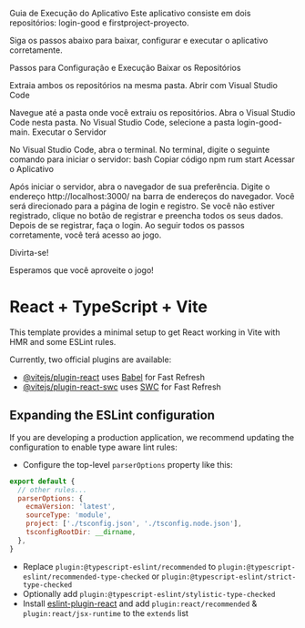 Guia de Execução do Aplicativo 
Este aplicativo consiste em dois repositórios: login-good e firstproject-proyecto.

Siga os passos abaixo para baixar, configurar e executar o aplicativo corretamente.

Passos para Configuração e Execução Baixar os Repositórios

Extraia ambos os repositórios na mesma pasta. Abrir com Visual Studio Code

Navegue até a pasta onde você extraiu os repositórios. Abra o Visual Studio Code nesta pasta. No Visual Studio Code, selecione a pasta login-good-main. 
Executar o Servidor

No Visual Studio Code, abra o terminal. No terminal, digite o seguinte comando para iniciar o servidor: bash Copiar código npm rum start Acessar o Aplicativo

Após iniciar o servidor, abra o navegador de sua preferência. Digite o endereço http://localhost:3000/ na barra de endereços do navegador. Você será direcionado para a página de login e registro. Se você não estiver registrado, clique no botão de registrar e preencha todos os seus dados. Depois de se registrar, faça o login. Ao seguir todos os passos corretamente, você terá acesso ao jogo.

Divirta-se! 

Esperamos que você aproveite o jogo!

# React + TypeScript + Vite

This template provides a minimal setup to get React working in Vite with HMR and some ESLint rules.

Currently, two official plugins are available:

- [@vitejs/plugin-react](https://github.com/vitejs/vite-plugin-react/blob/main/packages/plugin-react/README.md) uses [Babel](https://babeljs.io/) for Fast Refresh
- [@vitejs/plugin-react-swc](https://github.com/vitejs/vite-plugin-react-swc) uses [SWC](https://swc.rs/) for Fast Refresh

## Expanding the ESLint configuration

If you are developing a production application, we recommend updating the configuration to enable type aware lint rules:

- Configure the top-level `parserOptions` property like this:

```js
export default {
  // other rules...
  parserOptions: {
    ecmaVersion: 'latest',
    sourceType: 'module',
    project: ['./tsconfig.json', './tsconfig.node.json'],
    tsconfigRootDir: __dirname,
  },
}
```

- Replace `plugin:@typescript-eslint/recommended` to `plugin:@typescript-eslint/recommended-type-checked` or `plugin:@typescript-eslint/strict-type-checked`
- Optionally add `plugin:@typescript-eslint/stylistic-type-checked`
- Install [eslint-plugin-react](https://github.com/jsx-eslint/eslint-plugin-react) and add `plugin:react/recommended` & `plugin:react/jsx-runtime` to the `extends` list
